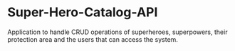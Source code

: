 # Super-Hero-Catalog-API
Application to handle CRUD operations of superheroes, superpowers, their protection area and the users that can access the system.
